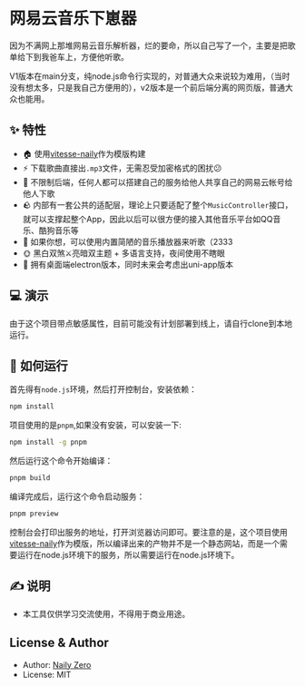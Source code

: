 # 网易云音乐下崽器

因为不满网上那堆网易云音乐解析器，烂的要命，所以自己写了一个，主要是把歌单给下到我爸车上，方便他听歌。

V1版本在main分支，纯node.js命令行实现的，对普通大众来说较为难用，（当时没有想太多，只是我自己方便用的），v2版本是一个前后端分离的网页版，普通大众也能用。

## ✨ 特性

- 🏠 使用[vitesse-naily](https://github.com/nailyjs/vitesse-naily)作为模版构建
- ⚡️ 下载歌曲直接出`.mp3`文件，无需忍受加密格式的困扰😕
- 🥇 不限制后端，任何人都可以搭建自己的服务给他人共享自己的网易云帐号给他人下歌
- 🪨 内部有一套公共的适配层，理论上只要适配了整个`MusicController`接口，就可以支撑起整个App，因此以后可以很方便的接入其他音乐平台如QQ音乐、酷狗音乐等
- 🎵 如果你想，可以使用内置简陋的音乐播放器来听歌（2333
- 🌞 黑白双煞⚔️亮暗双主题 + 多语言支持，夜间使用不瞎眼
- 🎦 拥有桌面端electron版本，同时未来会考虑出uni-app版本

## 💻 演示

由于这个项目带点敏感属性，目前可能没有计划部署到线上，请自行clone到本地运行。

## 💫 如何运行

首先得有`node.js`环境，然后打开控制台，安装依赖：

```bash
npm install
```

项目使用的是`pnpm`,如果没有安装，可以安装一下:

```bash
npm install -g pnpm
```

然后运行这个命令开始编译：

```bash
pnpm build
```

编译完成后，运行这个命令启动服务：

```bash
pnpm preview
```

控制台会打印出服务的地址，打开浏览器访问即可。要注意的是，这个项目使用[vitesse-naily](https://github.com/nailyjs/vitesse-naily)作为模版，所以编译出来的产物并不是一个静态网站，而是一个需要运行在node.js环境下的服务，所以需要运行在node.js环境下。

## ✍️ 说明

- 本工具仅供学习交流使用，不得用于商业用途。

## License & Author

- Author: [Naily Zero](https://github.com/Groupguanfang)
- License: MIT
